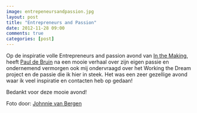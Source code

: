```yaml
---
image: entrepeneursandpassion.jpg
layout: post
title: "Entrepreneurs and Passion"
date: 2012-11-28 09:00
comments: true
categories: [post]
---
```


Op de inspiratie volle Entrepreneurs and passion avond van [In the Making](http://www.inthemaking.nl/ "website"), heeft [Paul de Bruin](http://nl.linkedin.com/in/pauldebruijn "website") na een mooie verhaal over zijn eigen passie en ondernemend vermorgen ook mij ondervraagd over het Working the Dream project en de passie die ik hier in steek. Het was een zeer gezellige avond waar ik veel inspiratie en contacten heb op gedaan!

Bedankt voor deze mooie avond!

<!--more-->

Foto door: [Johnnie van Bergen](http://www.johnnyvanbergen.nl/ "website")
